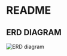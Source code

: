 # README

## ERD DIAGRAM
![ERD diagram](https://github.com/user-attachments/assets/6b7484f0-22a8-4cb2-b43b-7415e1de88b1)
